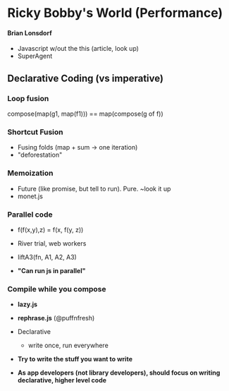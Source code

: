 # Ricky Bobby's World (Performance)
#### Brian Lonsdorf

- Javascript w/out the this (article, look up)
- SuperAgent

## Declarative Coding (vs imperative)

### Loop fusion

compose(map(g1, map(f1))) == map(compose(g of f))

### Shortcut Fusion

- Fusing folds (map + sum -> one iteration)
- "deforestation"

### Memoization

- Future (like promise, but tell to run). Pure. ~look it up
- monet.js

### Parallel code

- f(f(x,y),z) = f(x, f(y, z))

- River trial, web workers

- liftA3(fn, A1, A2, A3)

- **"Can run js in parallel"**

### Compile while you compose

- **lazy.js**

- **rephrase.js** (@puffnfresh)

- Declarative
  - write once, run everywhere

- **Try to write the stuff you want to write**

- **As app developers (not library developers), should focus on writing declarative, higher level code**

